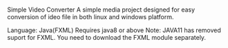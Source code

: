 #
Simple Video Converter
A simple media project designed for easy conversion of ideo file in both linux and windows platform.

Language: Java(FXML)
Requires java8 or above
Note: JAVA11 has removed suport for FXML. You need to download the FXML module separately.
